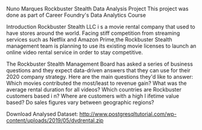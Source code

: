 Nuno Marques
Rockbuster Stealth Data Analysis Project
This project was done as part of Career Foundry's Data Analytics Course

Introduction
Rockbuster Stealth LLC i s a movie rental company that used to have stores around the world. Facing stiff competition from streaming services such as Netflix and Amazon Prime,the Rockbuster Stealth management team is planning to use its existing movie licenses to
launch an online video rental service in order to stay competitive.

The Rockbuster Stealth Management Board has asked a series of business questions and
they expect data-driven answers that they can use for their 2020 company strategy. Here are the main questions they'd like to answer:
Which movies contributed the most/least to revenue gain?
What was the average rental duration for all videos?
Which countries are Rockbuster customers based i n?
Where are customers with a high l ifetime value based?
Do sales figures vary between geographic regions?

Download Analysed Dataset: http://www.postgresqltutorial.com/wp-content/uploads/2019/05/dvdrental.zip